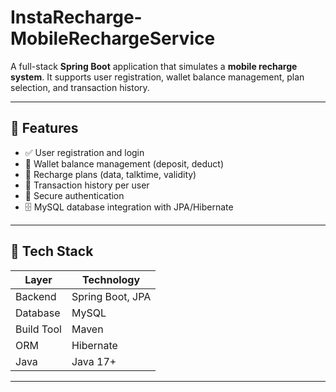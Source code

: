# InstaRecharge-MobileRechargeService

A full-stack **Spring Boot** application that simulates a **mobile recharge system**. It supports user registration, wallet balance management, plan selection, and transaction history.

---

## 🚀 Features

- ✅ User registration and login
- 💼 Wallet balance management (deposit, deduct)
- 📶 Recharge plans (data, talktime, validity)
- 🧾 Transaction history per user
- 🔐 Secure authentication
- 🗄️ MySQL database integration with JPA/Hibernate

---

## 🧱 Tech Stack

| Layer       | Technology           |
|------------|----------------------|
| Backend    | Spring Boot, JPA     |
| Database   | MySQL                |
| Build Tool | Maven                |
| ORM        | Hibernate            |
| Java       | Java 17+             |

---
